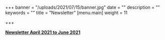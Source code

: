 +++
banner = "/uploads/2021/07/15/banner.jpg"
date = ""
description = ""
keywords = ""
title = "Newsletter"
[menu.main]
weight = 11

+++

[**Newsletter April 2021 to June 2021**](/uploads/2021/07/15/newsletter-april-2021-to-june-2021.pdf "News")